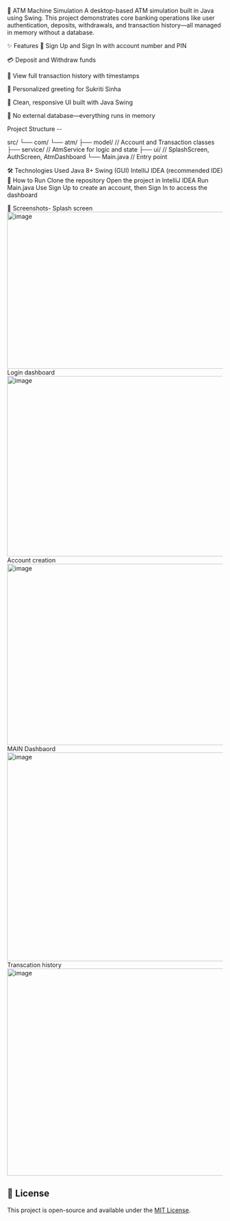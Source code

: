 🏦 ATM Machine Simulation
A desktop-based ATM simulation built in Java using Swing. This project demonstrates core banking operations like user authentication, deposits, withdrawals, and transaction history—all managed in memory without a database.

✨ Features
🔐 Sign Up and Sign In with account number and PIN

💳 Deposit and Withdraw funds

🧾 View full transaction history with timestamps

💖 Personalized greeting for Sukriti Sinha

🎨 Clean, responsive UI built with Java Swing

🚫 No external database—everything runs in memory

Project Structure -- 

src/
└── com/
    └── atm/
        ├── model/         // Account and Transaction classes
        ├── service/       // AtmService for logic and state
        ├── ui/            // SplashScreen, AuthScreen, AtmDashboard
        └── Main.java      // Entry point

  🛠 Technologies Used
Java 8+
Swing (GUI)
IntelliJ IDEA (recommended IDE)
🚀 How to Run
Clone the repository
Open the project in IntelliJ IDEA
Run Main.java
Use Sign Up to create an account, then Sign In to access the dashboard

📸 Screenshots-
Splash screen
<img width="552" height="366" alt="image" src="https://github.com/user-attachments/assets/1ddd6390-4b38-4a7a-bf9f-6e0ba0f0952b" />
Login dashboard 
<img width="543" height="421" alt="image" src="https://github.com/user-attachments/assets/dd072abc-ca81-42c9-b7cd-8cf0a9bc7a04" />
Account creation
<img width="548" height="423" alt="image" src="https://github.com/user-attachments/assets/71ae0974-28b4-4d9d-a996-102f7b0f009b" />
MAIN Dashbaord
<img width="601" height="487" alt="image" src="https://github.com/user-attachments/assets/4fdd1010-4087-47fe-b60f-7d9a2a5f3fa2" />
Transcation history 
<img width="600" height="483" alt="image" src="https://github.com/user-attachments/assets/680f4fe6-466d-436f-8ab8-f1ec2aa5a4e4" />





















## 📄 License
This project is open-source and available under the [MIT License](LICENSE).
